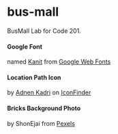 # bus-mall
BusMall Lab for Code 201.

#### Google Font 
named [Kanit](https://fonts.google.com/specimen/Kanit?selection.family=Kanit) from [Google Web Fonts](https://fonts.google.com/)

#### Location Path Icon 
by [Adnen Kadri](https://www.iconfinder.com/iconsets/navigation-and-mapping-1) on [IconFinder](https://www.iconfinder.com/)

#### Bricks Background Photo 
by ShonEjai from [Pexels](https://www.pexels.com/)